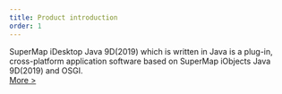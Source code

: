 ```yaml
---
title: Product introduction
order: 1
---
```


SuperMap iDesktop Java 9D(2019) which is written in Java is a plug-in, cross-platform application software based on SuperMap iObjects Java 9D(2019) and OSGI.   
[More >](guides/getting-started)